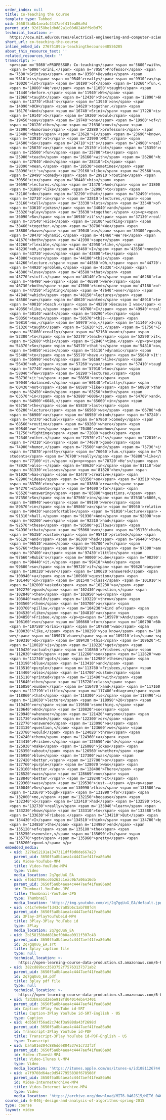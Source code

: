```yaml
---
order_index: null
title: Co-Teaching the Course
template_type: Tabbed
uid: 3650f5a8b4aea4c4447aef41fea86a9d
parent_uid: 92d158be1dbd82a1c08d824bff9d0d79
technical_location: >-
  https://ocw.mit.edu/courses/electrical-engineering-and-computer-science/6-046j-design-and-analysis-of-algorithms-spring-2015/instructor-insights/video-playlist/co-teaching-the-course
short_url: co-teaching-the-course
inline_embed_id: 27675189co-teachingthecourse48556205
about_this_resource_text: ''
related_resources_text: ''
transcript: >-
  <p><span m='5080'>PROFESSOR: Co-teaching</span> <span m='5600'>with</span>
  <span m='6090'>Srini,</span> <span m='7050'>Professor</span> <span
  m='7580'>Srinivas</span> <span m='8350'>Devadas</span> <span
  m='9310'>is</span> <span m='9540'>really</span> <span m='9910'>a</span> <span
  m='10020'>lot</span> <span m='10190'>of</span> <span m='10260'>fun.</span>
  <span m='10860'>We've</span> <span m='11050'>taught</span> <span
  m='11440'>before.</span> <span m='11940'>We</span> <span
  m='12060'>taught</span> <span m='12430'>the</span> <span m='12890'>6006</span>
  <span m='13770'>that's</span> <span m='13950'>on</span> <span
  m='14090'>OCW</span> <span m='14620'>together.</span> <span
  m='16170'>And</span> <span m='16740'>Srini</span> <span m='17220'>is</span>
  <span m='19140'>I</span> <span m='19300'>would</span> <span
  m='19450'>say</span> <span m='19740'>one</span> <span m='19960'>of</span>
  <span m='20120'>the</span> <span m='21630'>most</span> <span
  m='22090'>humorous</span> <span m='22880'>professors</span> <span
  m='23480'>that</span> <span m='23620'>I</span> <span m='23690'>know</span>
  <span m='23910'>at</span> <span m='23990'>MIT.</span> <span
  m='24500'>So</span> <span m='24710'>it's</span> <span m='24900'>really</span>
  <span m='25070'>a</span> <span m='25150'>lot</span> <span m='25350'>of</span>
  <span m='25500'>fun</span> <span m='25780'>to</span> <span
  m='25900'>teach</span> <span m='26160'>with</span> <span m='26280'>him.</span>
  <span m='27040'>And</span> <span m='28310'>I</span> <span
  m='28390'>mean,</span> <span m='28530'>sometimes</span> <span
  m='28990'>it's</span> <span m='29160'>like</span> <span m='29360'>a</span>
  <span m='29490'>comedy</span> <span m='29910'>routine</span> <span
  m='30350'>in</span> <span m='30440'>his</span> <span
  m='30590'>lectures.</span> <span m='31470'>And</span> <span m='31800'>I</span>
  <span m='31880'>like</span> <span m='32090'>to</span> <span
  m='32180'>do</span> <span m='32290'>that</span> <span m='32490'>too</span>
  <span m='32710'>in</span> <span m='32810'>lectures,</span> <span
  m='33160'>tell</span> <span m='33330'>lots</span> <span m='33540'>of</span>
  <span m='33610'>jokes</span> <span m='34040'>and</span> <span
  m='35320'>play</span> <span m='35630'>together.</span> </p><p><span
  m='36090'>So</span> <span m='36930'>it's</span> <span m='37130'>really</span>
  <span m='37540'>nice</span> <span m='38100'>working</span> <span
  m='38460'>together.</span> <span m='38780'>We</span> <span
  m='38880'>have</span> <span m='39040'>a</span> <span m='39300'>good</span>
  <span m='39470'>dynamic.</span> <span m='41460'>We're</span> <span
  m='41670'>both</span> <span m='41990'>super</span> <span
  m='42260'>flexible,</span> <span m='42950'>like,</span> <span
  m='43230'>oh,</span> <span m='43460'>I</span> <span m='43550'>need</span>
  <span m='43730'>you</span> <span m='43800'>to</span> <span
  m='43880'>cover</span> <span m='44100'>this</span> <span
  m='44260'>lecture.</span> <span m='44580'>Oh,</span> <span m='44770'>no</span>
  <span m='44920'>problem,</span> <span m='45330'>I</span> <span
  m='45380'>love</span> <span m='45580'>that</span> <span
  m='45770'>stuff.</span> <span m='46140'>In</span> <span m='46280'>fact,</span>
  <span m='46490'>we</span> <span m='46590'>were</span> <span
  m='46730'>both</span> <span m='47000'>kind</span> <span m='47180'>of</span>
  <span m='47250'>fighting</span> <span m='47640'>over</span> <span
  m='47840'>which</span> <span m='48150'>lectures</span> <span
  m='48500'>we</span> <span m='48620'>wanted</span> <span m='48910'>to</span>
  <span m='49010'>teach.</span> <span m='49290'>Because I was</span> <span
  m='49350'>like,</span> <span m='49760'>I</span> <span m='49940'>really</span>
  <span m='50140'>want</span> <span m='50290'>to</span> <span
  m='50350'>teach</span> <span m='50570'>this--</span> <span
  m='50810'>no,</span> <span m='50970'>no,</span> <span m='51140'>I</span> <span
  m='51320'>taught</span> <span m='51620'>it.</span> <span m='51750'>I</span>
  <span m='51860'>really</span> <span m='52160'>want</span> <span
  m='52300'>to</span> <span m='52370'>teach</span> <span m='52590'>it</span>
  <span m='52680'>this</span> <span m='52840'>time.</span> </p><p><span
  m='54370'>So</span> <span m='54570'>that's</span> <span m='54810'>a</span>
  <span m='54850'>nice</span> <span m='55110'>dynamic</span> <span
  m='55480'>to</span> <span m='55570'>have.</span> <span m='55840'>It's</span>
  <span m='55990'>not</span> <span m='56160'>like</span> <span
  m='56430'>oh,</span> <span m='57260'>you</span> <span m='57410'>taught</span>
  <span m='57740'>one</span> <span m='57910'>too</span> <span
  m='58040'>few</span> <span m='58290'>lectures,</span> <span
  m='58730'>it's</span> <span m='58850'>not</span> <span
  m='59040'>balanced.</span> <span m='60140'>Totally</span> <span
  m='60430'>not</span> <span m='60580'>like</span> <span m='60800'>that.</span>
  <span m='62450'>And</span> <span m='63250'>both</span> <span
  m='63570'>in</span> <span m='63880'>6006</span> <span m='64709'>and</span>
  <span m='64900'>6046,</span> <span m='65660'>in</span> <span
  m='65750'>the</span> <span m='65830'>last</span> <span
  m='66200'>lecture</span> <span m='66560'>we</span> <span m='66700'>do</span>
  <span m='66900'>a</span> <span m='66950'>kind</span> <span m='67240'>of</span>
  <span m='67370'>actual</span> <span m='67860'>comedy</span> <span
  m='68560'>routine</span> <span m='69260'>where</span> <span
  m='69840'>we're</span> <span m='70400'>somehow</span> <span
  m='71750'>fighting</span> <span m='72080'>each</span> <span
  m='72340'>other.</span> <span m='72570'>It's</span> <span m='72810'>all</span>
  <span m='74310'>in</span> <span m='74670'>good</span> <span
  m='74900'>humor,</span> <span m='75500'>and</span> <span m='75730'>it's</span>
  <span m='75870'>pretty</span> <span m='76060'>fun.</span> <span m='76350'>The
  students</span> <span m='76700'>really</span> <span m='76880'>like</span>
  <span m='77100'>it.</span> </p><p><span m='78720'>He's</span> <span
  m='78920'>also--</span> <span m='80620'>in</span> <span m='81110'>both</span>
  <span m='81330'>classes</span> <span m='81820'>he</span> <span
  m='81920'>has</span> <span m='82470'>creative</span> <span
  m='82900'>ideas</span> <span m='83350'>on</span> <span m='83510'>how</span>
  <span m='83700'>to</span> <span m='83860'>reward</span> <span
  m='84270'>students</span> <span m='84690'>for</span> <span
  m='85520'>answering</span> <span m='85880'>questions.</span> <span
  m='87350'>So</span> <span m='87560'>in</span> <span m='87630'>6006,</span>
  <span m='88940'>we</span> <span m='89190'>were</span> <span
  m='89670'>in</span> <span m='89860'>a</span> <span m='89950'>relatively</span>
  <span m='90430'>uncomfortable</span> <span m='91010'>lecture</span> <span
  m='91310'>hall.</span> <span m='91930'>And</span> <span m='92090'>so</span>
  <span m='92200'>we</span> <span m='92310'>had</span> <span
  m='92570'>these</span> <span m='93500'>pillows</span> <span
  m='94930'>that</span> <span m='95060'>we</span> <span m='95170'>had</span>
  <span m='95350'>custom</span> <span m='95710'>printed</span> <span
  m='96120'>and</span> <span m='96300'>had</span> <span m='96440'>the</span>
  <span m='96510'>name</span> <span m='96700'>of</span> <span
  m='96760'>the</span> <span m='96830'>class</span> <span m='97300'>and</span>
  <span m='97400'>a</span> <span m='97430'>little</span> <span
  m='97660'>Rubik's</span> <span m='98000'>cube</span> <span m='98290'>on</span>
  <span m='98440'>it.</span> <span m='99410'>And</span> <span
  m='99600'>so</span> <span m='99720'>if</span> <span m='99820'>anyone</span>
  <span m='100320'>ever</span> <span m='100620'>answered</span> <span
  m='100940'>a</span> <span m='100980'>question</span> <span
  m='101440'>in</span> <span m='101540'>class</span> <span m='101910'>or</span>
  <span m='102000'>asked</span> <span m='102230'>a</span> <span
  m='102270'>good</span> <span m='102430'>question,</span> <span
  m='102840'>then</span> <span m='102950'>we</span> <span
  m='103040'>would</span> <span m='103220'>throw</span> <span
  m='103560'>them</span> <span m='103700'>a</span> <span
  m='103760'>pillow,</span> <span m='104230'>kind of</span> <span
  m='104530'>like</span> <span m='104810'>a</span> <span
  m='104850'>Frisbee.</span> </p><p><span m='105970'>And</span> <span
  m='106160'>so</span> <span m='106660'>for</span> <span m='106790'>6046,</span>
  <span m='107580'>Srini</span> <span m='107860'>was</span> <span
  m='108030'>like,</span> <span m='108290'>you know</span> <span m='108580'>what
  we</span> <span m='109070'>have</span> <span m='109210'>to</span> <span
  m='109310'>do</span> <span m='109430'>this</span> <span m='109620'>time</span>
  <span m='110020'>is</span> <span m='110220'>get</span> <span
  m='110420'>actual</span> <span m='110860'>Frisbees.</span> <span
  m='112030'>And</span> <span m='112260'>so</span> <span m='112620'>we</span>
  <span m='112740'>got</span> <span m='112980'>these</span> <span
  m='113190'>blue</span> <span m='113410'>and</span> <span
  m='113510'>purple</span> <span m='113780'>Frisbees,</span> <span
  m='114400'>also</span> <span m='114700'>custom</span> <span
  m='115110'>printed</span> <span m='115490'>with</span> <span
  m='115640'>the</span> <span m='115720'>class</span> <span
  m='116050'>number</span> <span m='116470'>and</span> <span m='117160'>a</span>
  <span m='117190'>little</span> <span m='117480'>diagram</span> <span
  m='118060'>that</span> <span m='118300'>is</span> <span m='118490'>in</span>
  <span m='118650'>lecture</span> <span m='118990'>20</span> <span
  m='119430'>or</span> <span m='119500'>something.</span> <span
  m='120640'>And</span> <span m='120820'>so</span> <span
  m='120940'>whenever</span> <span m='121420'>anyone</span> <span
  m='121730'>asked</span> <span m='122300'>or</span> <span
  m='122770'>answered</span> <span m='123090'>a</span> <span
  m='123130'>question,</span> <span m='123660'>we</span> <span
  m='123780'>would</span> <span m='124020'>throw</span> <span
  m='124240'>them</span> <span m='124360'>a</span> <span
  m='124410'>Frisbee.</span> <span m='125650'>We'd</span> <span
  m='125930'>make</span> <span m='126080'>jokes</span> <span
  m='126350'>about</span> <span m='126560'>whether</span> <span
  m='126950'>blue</span> <span m='127300'>was</span> <span
  m='127420'>better,</span> <span m='127700'>or</span> <span
  m='127760'>purple</span> <span m='128070'>was</span> <span
  m='128160'>better.</span> <span m='128400'>There</span> <span
  m='128520'>was</span> <span m='128669'>no</span> <span
  m='128840'>better.</span> <span m='129240'>It</span> <span
  m='129360'>was</span> <span m='129530'>just--</span> </p><p><span
  m='130840'>So</span> <span m='130990'>this</span> <span m='131580'>was</span>
  <span m='131670'>tough</span> <span m='131890'>for</span> <span
  m='132000'>me,</span> <span m='132150'>because</span> <span
  m='132340'>I</span> <span m='132410'>had</span> <span m='132590'>to</span>
  <span m='132730'>really</span> <span m='133040'>learn</span> <span
  m='133230'>how</span> <span m='133310'>to</span> <span m='133380'>throw</span>
  <span m='133630'>Frisbees.</span> <span m='134210'>But</span> <span
  m='134430'>I</span> <span m='134510'>think</span> <span m='134700'>by</span>
  <span m='134850'>the</span> <span m='134980'>end</span> <span
  m='135120'>of</span> <span m='135180'>the</span> <span
  m='135250'>semester,</span> <span m='135690'>I</span> <span
  m='135770'>got</span> <span m='135960'>pretty</span> <span
  m='136200'>good.</span> </p>
embedded_media:
  - uid: 3276a52191a1347311dff8d0de667a23
    parent_uid: 3650f5a8b4aea4c4447aef41fea86a9d
    id: Video-YouTube-MP4
    title: Video-YouTube-MP4
    type: Video
    media_location: 2q7gqUuG_EA
  - uid: efbb37596cc0b263c1eac9b7a06a16db
    parent_uid: 3650f5a8b4aea4c4447aef41fea86a9d
    id: Thumbnail-YouTube-JPG
    title: Thumbnail-YouTube-JPG
    type: Thumbnail
    media_location: 'https://img.youtube.com/vi/2q7gqUuG_EA/default.jpg'
  - uid: c41cfe9e6ef1d43c7a85b6c1ab788fd4
    parent_uid: 3650f5a8b4aea4c4447aef41fea86a9d
    id: 3Play-3PlayYouTubeid-MP4
    title: 3Play-3Play YouTube id
    type: 3Play
    media_location: 2q7gqUuG_EA
  - uid: 2b158158bdd81bef0b0aa0911f307c48
    parent_uid: 3650f5a8b4aea4c4447aef41fea86a9d
    id: 2q7gqUuG_EA.srt
    title: 3play caption file
    type: null
    technical_location: >-
      https://open-learning-course-data-production.s3.amazonaws.com/6-046j-design-and-analysis-of-algorithms-spring-2015/2b158158bdd81bef0b0aa0911f307c48_2q7gqUuG_EA.srt
  - uid: 382cd89bcc3583752f75763137371ab2
    parent_uid: 3650f5a8b4aea4c4447aef41fea86a9d
    id: 2q7gqUuG_EA.pdf
    title: 3play pdf file
    type: null
    technical_location: >-
      https://open-learning-course-data-production.s3.amazonaws.com/6-046j-design-and-analysis-of-algorithms-spring-2015/382cd89bcc3583752f75763137371ab2_2q7gqUuG_EA.pdf
  - uid: f2d3b8a51d2ebe918fd04014eba43401
    parent_uid: 3650f5a8b4aea4c4447aef41fea86a9d
    id: Caption-3Play YouTube id-SRT
    title: Caption-3Play YouTube id-SRT-English - US
    type: Caption
  - uid: 4d5587f56ad2c74df3a988da43f2698d
    parent_uid: 3650f5a8b4aea4c4447aef41fea86a9d
    id: Transcript-3Play YouTube id-PDF
    title: Transcript-3Play YouTube id-PDF-English - US
    type: Transcript
  - uid: ba4a81e204c886dde804537e1c733f3f
    parent_uid: 3650f5a8b4aea4c4447aef41fea86a9d
    id: Video-iTunesU-MP4
    title: Video-iTunes U-MP4
    type: Video
    media_location: 'https://itunes.apple.com/us/itunes-u/id1081126744'
  - uid: a7f9708d64ac9d5477955838f678508f
    parent_uid: 3650f5a8b4aea4c4447aef41fea86a9d
    id: Video-InternetArchive-MP4
    title: Video-Internet Archive-MP4
    type: Video
    media_location: 'https://archive.org/download/MIT6.046JS15/MIT6_046JS15_coteaching_300k.mp4'
course_id: 6-046j-design-and-analysis-of-algorithms-spring-2015
type: course
layout: video
---
```


